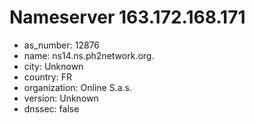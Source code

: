 # Nameserver 163.172.168.171

* as_number: 12876
* name: ns14.ns.ph2network.org.
* city: Unknown
* country: FR
* organization: Online S.a.s.
* version: Unknown
* dnssec: false
